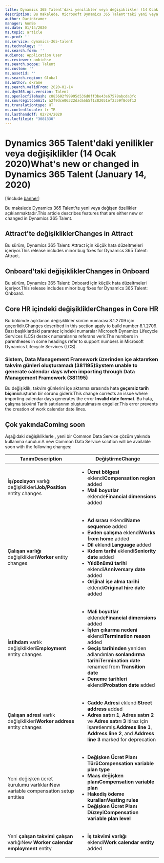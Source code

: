 ```yaml
---
title: Dynamics 365 Talent'daki yenilikler veya değişiklikler (14 Ocak 2020)
description: Bu makalede, Microsoft Dynamics 365 Talent'taki yeni veya değişen özellikler açıklanmaktadır.
author: Darinkramer
manager: AnnBe
ms.date: 01/14/2020
ms.topic: article
ms.prod: ''
ms.service: dynamics-365-talent
ms.technology: ''
ms.search.form: ''
audience: Application User
ms.reviewer: anbichse
ms.search.scope: Talent
ms.custom: ''
ms.assetid: ''
ms.search.region: Global
ms.author: dkrame
ms.search.validFrom: 2020-01-14
ms.dyn365.ops.version: Talent
ms.openlocfilehash: c885602f99995d536d8ff3be43e67578abcda3fc
ms.sourcegitcommit: a2f9dce06322dada6b5f1c82051ef2359f8c0f12
ms.translationtype: HT
ms.contentlocale: tr-TR
ms.lasthandoff: 02/24/2020
ms.locfileid: "3081830"
---
```

# <a name="whats-new-or-changed-in-dynamics-365-talent-january-14-2020"></a><span data-ttu-id="f68d0-103">Dynamics 365 Talent'daki yenilikler veya değişiklikler (14 Ocak 2020)</span><span class="sxs-lookup"><span data-stu-id="f68d0-103">What's new or changed in Dynamics 365 Talent (January 14, 2020)</span></span>

[!include [banner](includes/banner.md)]

<span data-ttu-id="f68d0-104">Bu makalede Dynamics 365 Talent'te yeni veya değişen özellikler açıklanmaktadır.</span><span class="sxs-lookup"><span data-stu-id="f68d0-104">This article describes features that are either new or changed in Dynamics 365 Talent.</span></span>

## <a name="changes-in-attract"></a><span data-ttu-id="f68d0-105">Attract'te değişiklikler</span><span class="sxs-lookup"><span data-stu-id="f68d0-105">Changes in Attract</span></span>

<span data-ttu-id="f68d0-106">Bu sürüm, Dynamics 365 Talent: Attract için küçük hata düzeltmeleri içeriyor.</span><span class="sxs-lookup"><span data-stu-id="f68d0-106">This release includes minor bug fixes for Dynamics 365 Talent: Attract.</span></span>

## <a name="changes-in-onboard"></a><span data-ttu-id="f68d0-107">Onboard'taki değişiklikler</span><span class="sxs-lookup"><span data-stu-id="f68d0-107">Changes in Onboard</span></span>

<span data-ttu-id="f68d0-108">Bu sürüm, Dynamics 365 Talent: Onboard için küçük hata düzeltmeleri içeriyor.</span><span class="sxs-lookup"><span data-stu-id="f68d0-108">This release includes minor bug fixes for Dynamics 365 Talent: Onboard.</span></span>

## <a name="changes-in-core-hr"></a><span data-ttu-id="f68d0-109">Core HR içindeki değişiklikler</span><span class="sxs-lookup"><span data-stu-id="f68d0-109">Changes in Core HR</span></span>

<span data-ttu-id="f68d0-110">Bu bölümde açıklanan değişiklikler sürüm numarası 8.1.2709 için geçerlidir.</span><span class="sxs-lookup"><span data-stu-id="f68d0-110">Changes described in this section apply to build number 8.1.2709.</span></span> <span data-ttu-id="f68d0-111">Bazı başlıklardaki parantez içindeki numaralar Microsoft Dynamics Lifecycle Services (LCS) destek numaralarına referans verir.</span><span class="sxs-lookup"><span data-stu-id="f68d0-111">The numbers in parentheses in some headings refer to support numbers in Microsoft Dynamics Lifecycle Services (LCS).</span></span>

### <a name="system-unable-to-generate-calendar-days-when-importing-through-data-management-framework-381195"></a><span data-ttu-id="f68d0-112">Sistem, Data Management Framework üzerinden içe aktarırken takvim günleri oluşturamadı (381195)</span><span class="sxs-lookup"><span data-stu-id="f68d0-112">System unable to generate calendar days when importing through Data Management Framework (381195)</span></span>

<span data-ttu-id="f68d0-113">Bu değişiklik, takvim günlerini içe aktarma sırasında hata **geçersiz tarih biçimi**oluşturan bir sorunu giderir.</span><span class="sxs-lookup"><span data-stu-id="f68d0-113">This change corrects an issue where importing calendar days generates the error **Invalid date format**.</span></span> <span data-ttu-id="f68d0-114">Bu hata, çalışma takvimi Tarih satırlarının oluşturulmasını engeller.</span><span class="sxs-lookup"><span data-stu-id="f68d0-114">This error prevents the creation of work calendar date lines.</span></span>

## <a name="coming-soon"></a><span data-ttu-id="f68d0-115">Çok yakında</span><span class="sxs-lookup"><span data-stu-id="f68d0-115">Coming soon</span></span>

<span data-ttu-id="f68d0-116">Aşağıdaki değişikliklerle , yeni bir Common Data Service çözüm yakında kullanıma sunulur:</span><span class="sxs-lookup"><span data-stu-id="f68d0-116">A new Common Data Service solution will be available soon with the following changes:</span></span>

| <span data-ttu-id="f68d0-117">Tanım</span><span class="sxs-lookup"><span data-stu-id="f68d0-117">Description</span></span> | <span data-ttu-id="f68d0-118">Değiştirme</span><span class="sxs-lookup"><span data-stu-id="f68d0-118">Change</span></span> |
| --- | --- |
| <span data-ttu-id="f68d0-119">**İş/pozisyon** varlığı değişiklikleri</span><span class="sxs-lookup"><span data-stu-id="f68d0-119">**Job/Position** entity changes</span></span> | <ul><li><span data-ttu-id="f68d0-120">**Ücret bölgesi** eklendi</span><span class="sxs-lookup"><span data-stu-id="f68d0-120">**Compensation region** added</span></span></li><li><span data-ttu-id="f68d0-121">**Mali boyutlar** eklende</span><span class="sxs-lookup"><span data-stu-id="f68d0-121">**Financial dimensions** added</span></span></li></ul> |
| <span data-ttu-id="f68d0-122">**Çalışan varlığı** değişiklikleri</span><span class="sxs-lookup"><span data-stu-id="f68d0-122">**Worker** entity changes</span></span> | <ul><li><span data-ttu-id="f68d0-123">**Ad sırası** eklendi</span><span class="sxs-lookup"><span data-stu-id="f68d0-123">**Name sequence** added</span></span></li><li><span data-ttu-id="f68d0-124">**Evden çalışma** eklendi</span><span class="sxs-lookup"><span data-stu-id="f68d0-124">**Works from home** added</span></span></li><li><span data-ttu-id="f68d0-125">**Dil** eklendi</span><span class="sxs-lookup"><span data-stu-id="f68d0-125">**Language** added</span></span></li><li><span data-ttu-id="f68d0-126">**Kıdem tarihi** eklendi</span><span class="sxs-lookup"><span data-stu-id="f68d0-126">**Seniority date** added</span></span></li><li><span data-ttu-id="f68d0-127">**Yıldönümü tarihi** eklendi</span><span class="sxs-lookup"><span data-stu-id="f68d0-127">**Anniversary date** added</span></span></li><li><span data-ttu-id="f68d0-128">**Orijinal işe alma tarihi** eklendi</span><span class="sxs-lookup"><span data-stu-id="f68d0-128">**Original hire date** added</span></span></li></ul> |
| <span data-ttu-id="f68d0-129">**İstihdam** varlık değişiklikleri</span><span class="sxs-lookup"><span data-stu-id="f68d0-129">**Employment** entity changes</span></span> | <ul><li><span data-ttu-id="f68d0-130">**Mali boyutlar** eklende</span><span class="sxs-lookup"><span data-stu-id="f68d0-130">**Financial dimensions** added</span></span></li><li><span data-ttu-id="f68d0-131">**İşten çıkarma nedeni** eklendi</span><span class="sxs-lookup"><span data-stu-id="f68d0-131">**Termination reason** added</span></span></li><li><span data-ttu-id="f68d0-132">**Geçiş tarihinden** yeniden adlandırılan **sonlandırma tarihi**</span><span class="sxs-lookup"><span data-stu-id="f68d0-132">**Termination date** renamed from **Transition date**</span></span></li><li><span data-ttu-id="f68d0-133">**Deneme tarihleri** eklendi</span><span class="sxs-lookup"><span data-stu-id="f68d0-133">**Probation date** added</span></span></li></ul> |
| <span data-ttu-id="f68d0-134">**Çalışan adresi** varlık değişiklikleri</span><span class="sxs-lookup"><span data-stu-id="f68d0-134">**Worker address** entity changes</span></span> | <ul><li><span data-ttu-id="f68d0-135">**Cadde Adresi** eklendi</span><span class="sxs-lookup"><span data-stu-id="f68d0-135">**Street address** added</span></span></li><li><span data-ttu-id="f68d0-136">**Adres satırı 1**, **Adres satırı 2** ve **Adres satırı 3** itiraz için işaretlenmiş.</span><span class="sxs-lookup"><span data-stu-id="f68d0-136">**Address line 1**, **Address line 2**, and **Address line 3** marked for deprecation</span></span></li></ul> |
| <span data-ttu-id="f68d0-137">Yeni değişken ücret kurulumu varlıkları</span><span class="sxs-lookup"><span data-stu-id="f68d0-137">New variable compensation setup entities</span></span> | <ul><li><span data-ttu-id="f68d0-138">**Değişken Ücret Planı Türü**</span><span class="sxs-lookup"><span data-stu-id="f68d0-138">**Compensation variable plan type**</span></span></li><li><span data-ttu-id="f68d0-139">**Maaş değişken planı**</span><span class="sxs-lookup"><span data-stu-id="f68d0-139">**Compensation variable plan**</span></span></li><li><span data-ttu-id="f68d0-140">**Hakediş ödeme kuralları**</span><span class="sxs-lookup"><span data-stu-id="f68d0-140">**Vesting rules**</span></span></li><li><span data-ttu-id="f68d0-141">**Değişken Ücret Planı Düzeyi**</span><span class="sxs-lookup"><span data-stu-id="f68d0-141">**Compensation variable plan level**</span></span></li></ul> |
| <span data-ttu-id="f68d0-142">Yeni **çalışan takvimi çalışan** varlığı</span><span class="sxs-lookup"><span data-stu-id="f68d0-142">New **Worker calendar employment** entity</span></span> | <ul><li><span data-ttu-id="f68d0-143">**İş takvimi varlığı** eklendi</span><span class="sxs-lookup"><span data-stu-id="f68d0-143">**Work calendar entity** added</span></span></li></ul> |
